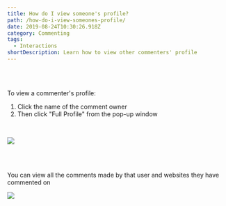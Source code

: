 ```yaml
---
title: How do I view someone's profile?
path: /how-do-i-view-someones-profile/
date: 2019-08-24T10:30:26.918Z
category: Commenting
tags:
  - Interactions
shortDescription: Learn how to view other commenters' profile
---
```

<br>

<br>

To view a commenter's profile:

1. Click the name of the comment owner
2. Then click "Full Profile" from the pop-up window

<br>

![](/img/public-profile-2.png)

<br>

<br>

You can view all the comments made by that user and websites they have commented on

![](/img/public-profile-3.png)
